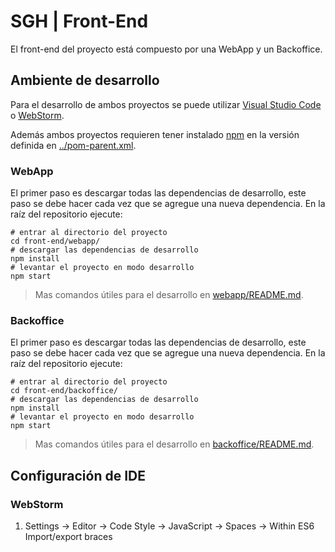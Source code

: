 # SGH | Front-End

El front-end del proyecto está compuesto por una WebApp y un Backoffice.

## Ambiente de desarrollo

Para el desarrollo de ambos proyectos se puede utilizar [Visual Studio Code](https://code.visualstudio.com/Download) o [WebStorm](https://www.jetbrains.com/webstorm/download/).

Además ambos proyectos requieren tener instalado [npm](https://www.npmjs.com/get-npm) en la versión definida en [../pom-parent.xml](../pom-parent.xml#L19).

### WebApp

El primer paso es descargar todas las dependencias de desarrollo, este paso se debe hacer cada vez que se agregue una nueva dependencia. En la raíz del repositorio ejecute:

```shell
# entrar al directorio del proyecto
cd front-end/webapp/
# descargar las dependencias de desarrollo
npm install
# levantar el proyecto en modo desarrollo
npm start
```

> Mas comandos útiles para el desarrollo en [webapp/README.md](webapp/README.md).

### Backoffice

El primer paso es descargar todas las dependencias de desarrollo, este paso se debe hacer cada vez que se agregue una nueva dependencia. En la raíz del repositorio ejecute:

```shell
# entrar al directorio del proyecto
cd front-end/backoffice/
# descargar las dependencias de desarrollo
npm install
# levantar el proyecto en modo desarrollo
npm start
```

> Mas comandos útiles para el desarrollo en [backoffice/README.md](backoffice/README.md).

## Configuración de IDE

### WebStorm 

1. Settings -> Editor -> Code Style -> JavaScript -> Spaces -> Within ES6 Import/export braces
